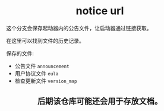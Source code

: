 <h1 align="center">notice url</h1>
<p>这个分支会保存起动器内的公告文件，让启动器通过链接获取。</p>
<p>在这里可以找到文件的历史记录。</p>

保存的文件: 
- 公告文件 `announcement`
- 用户协议文件 `eula`
- 检查更新文件 `version_map`

<h2 align="center">后期该仓库可能还会用于存放文档。</h2>
